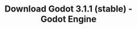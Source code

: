 ---
# Generated by /tools/generators/src/download_archive_generator !!! do not edit by hand !!!
title: 'Download Godot 3.1.1 (stable) - Godot Engine'
type: 'download/archive'
name: '3.1.1'
flavor: 'stable'
release_date: '2019-04-27T03:00:00-00:00'
release_notes: 'article/maintenance-release-godot-3-1-1/'
primaryPlatforms:
  - 'android.apk'
  - 'macos.universal'
  - 'windows.64'
  - 'linux_server.headless.64'
  - 'web'
  - 'templates'
links:
  android.apk:
    name: 'android.apk'
    title: 'Android'
    caption: 'APK Universal (ARM64 + ARMv7 + x86_64 + x86)'
    tags:
      - 'APK download'
      - 'ARM64/v7'
      - 'x86 (64 & 32 bit)'
    hosts:
      github_builds:
        regular: 'https://github.com/godotengine/godot-builds/releases/download/3.1.1-stable/Godot_v3.1.1-stable_android_editor.apk'
        mono: '#'
      github:
        regular: 'https://github.com/godotengine/godot/releases/download/3.1.1-stable/Godot_v3.1.1-stable_android_editor.apk'
        mono: '#'
  macos.universal:
    name: 'macos.universal'
    title: 'macOS'
    caption: 'Universal (x86_64 + Silício da Apple)'
    tags:
      - 'Intel/Apple Silicon'
      - '64 bit'
    hosts:
      github_builds:
        regular: 'https://github.com/godotengine/godot-builds/releases/download/3.1.1-stable/Godot_v3.1.1-stable_osx.universal.zip'
        mono: 'https://github.com/godotengine/godot-builds/releases/download/3.1.1-stable/Godot_v3.1.1-stable_mono_osx.universal.zip'
      github:
        regular: 'https://github.com/godotengine/godot/releases/download/3.1.1-stable/Godot_v3.1.1-stable_osx.universal.zip'
        mono: 'https://github.com/godotengine/godot/releases/download/3.1.1-stable/Godot_v3.1.1-stable_mono_osx.universal.zip'
  windows.64:
    name: 'windows.64'
    title: 'Windows'
    caption: 'Padrão (x86_64)'
    tags:
      - '64 bit'
    hosts:
      github_builds:
        regular: 'https://github.com/godotengine/godot-builds/releases/download/3.1.1-stable/Godot_v3.1.1-stable_win64.exe.zip'
        mono: 'https://github.com/godotengine/godot-builds/releases/download/3.1.1-stable/Godot_v3.1.1-stable_mono_win64.zip'
      github:
        regular: 'https://github.com/godotengine/godot/releases/download/3.1.1-stable/Godot_v3.1.1-stable_win64.exe.zip'
        mono: 'https://github.com/godotengine/godot/releases/download/3.1.1-stable/Godot_v3.1.1-stable_mono_win64.zip'
  linux_server.headless.64:
    name: 'linux_server.headless.64'
    title: 'Linux Server'
    caption: 'Headless (x86_64)'
    tags:
      - '64 bit'
      - 'Headless'
    hosts:
      github_builds:
        regular: 'https://github.com/godotengine/godot-builds/releases/download/3.1.1-stable/Godot_v3.1.1-stable_linux_headless.64.zip'
        mono: 'https://github.com/godotengine/godot-builds/releases/download/3.1.1-stable/Godot_v3.1.1-stable_mono_linux_headless_64.zip'
      github:
        regular: 'https://github.com/godotengine/godot/releases/download/3.1.1-stable/Godot_v3.1.1-stable_linux_headless.64.zip'
        mono: 'https://github.com/godotengine/godot/releases/download/3.1.1-stable/Godot_v3.1.1-stable_mono_linux_headless_64.zip'
  web:
    name: 'web'
    title: 'Editor Web'
    caption: ''
    tags:
      - 'Self-hosted'
      - 'Cross-platform'
    hosts:
      github_builds:
        regular: 'https://github.com/godotengine/godot-builds/releases/download/3.1.1-stable/Godot_v3.1.1-stable_web_editor.zip'
        mono: '#'
      github:
        regular: 'https://github.com/godotengine/godot/releases/download/3.1.1-stable/Godot_v3.1.1-stable_web_editor.zip'
        mono: '#'
  linux.64:
    name: 'linux.64'
    title: 'Linux'
    caption: 'Padrão (x86_64)'
    tags:
      - '64 bit'
    hosts:
      github_builds:
        regular: 'https://github.com/godotengine/godot-builds/releases/download/3.1.1-stable/Godot_v3.1.1-stable_x11.64.zip'
        mono: 'https://github.com/godotengine/godot-builds/releases/download/3.1.1-stable/Godot_v3.1.1-stable_mono_x11_64.zip'
      github:
        regular: 'https://github.com/godotengine/godot/releases/download/3.1.1-stable/Godot_v3.1.1-stable_x11.64.zip'
        mono: 'https://github.com/godotengine/godot/releases/download/3.1.1-stable/Godot_v3.1.1-stable_mono_x11_64.zip'
  linux.32:
    name: 'linux.32'
    title: 'Linux'
    caption: 'Padrão (x86)'
    tags:
      - '32 bit'
    hosts:
      github_builds:
        regular: 'https://github.com/godotengine/godot-builds/releases/download/3.1.1-stable/Godot_v3.1.1-stable_x11.32.zip'
        mono: 'https://github.com/godotengine/godot-builds/releases/download/3.1.1-stable/Godot_v3.1.1-stable_mono_x11_32.zip'
      github:
        regular: 'https://github.com/godotengine/godot/releases/download/3.1.1-stable/Godot_v3.1.1-stable_x11.32.zip'
        mono: 'https://github.com/godotengine/godot/releases/download/3.1.1-stable/Godot_v3.1.1-stable_mono_x11_32.zip'
  windows.32:
    name: 'windows.32'
    title: 'Windows'
    caption: 'Padrão (x86)'
    tags:
      - '32 bit'
    hosts:
      github_builds:
        regular: 'https://github.com/godotengine/godot-builds/releases/download/3.1.1-stable/Godot_v3.1.1-stable_win32.exe.zip'
        mono: 'https://github.com/godotengine/godot-builds/releases/download/3.1.1-stable/Godot_v3.1.1-stable_mono_win32.zip'
      github:
        regular: 'https://github.com/godotengine/godot/releases/download/3.1.1-stable/Godot_v3.1.1-stable_win32.exe.zip'
        mono: 'https://github.com/godotengine/godot/releases/download/3.1.1-stable/Godot_v3.1.1-stable_mono_win32.zip'
  linux_server.64:
    name: 'linux_server.64'
    title: 'Servidor Linux'
    caption: 'Padrão (x86_64)'
    tags:
      - '64 bit'
    hosts:
      github_builds:
        regular: 'https://github.com/godotengine/godot-builds/releases/download/3.1.1-stable/Godot_v3.1.1-stable_linux_server.64.zip'
        mono: 'https://github.com/godotengine/godot-builds/releases/download/3.1.1-stable/Godot_v3.1.1-stable_mono_linux_server_64.zip'
      github:
        regular: 'https://github.com/godotengine/godot/releases/download/3.1.1-stable/Godot_v3.1.1-stable_linux_server.64.zip'
        mono: 'https://github.com/godotengine/godot/releases/download/3.1.1-stable/Godot_v3.1.1-stable_mono_linux_server_64.zip'
  aar_library:
    name: 'aar_library'
    title: 'Biblioteca de AAR'
    caption: ''
    tags:
      - 'Android plugins'
      - 'Java'
      - 'Kotlin'
    hosts:
      github_builds:
        regular: 'https://github.com/godotengine/godot-builds/releases/download/3.1.1-stable/godot-lib.3.1.1.stable.release.aar'
        mono: 'https://github.com/godotengine/godot-builds/releases/download/3.1.1-stable/godot-lib.3.1.1.stable.mono.release.aar'
      github:
        regular: 'https://github.com/godotengine/godot/releases/download/3.1.1-stable/godot-lib.3.1.1.stable.release.aar'
        mono: 'https://github.com/godotengine/godot/releases/download/3.1.1-stable/godot-lib.3.1.1.stable.mono.release.aar'
  templates:
    name: 'templates'
    title: 'Modelos de exportação'
    caption: ''
    tags:
      - 'Utilizado para exportar os seus jogos para todas as plataformas suportadas'
    hosts:
      github_builds:
        regular: 'https://github.com/godotengine/godot-builds/releases/download/3.1.1-stable/Godot_v3.1.1-stable_export_templates.tpz'
        mono: 'https://github.com/godotengine/godot-builds/releases/download/3.1.1-stable/Godot_v3.1.1-stable_mono_export_templates.tpz'
      github:
        regular: 'https://github.com/godotengine/godot/releases/download/3.1.1-stable/Godot_v3.1.1-stable_export_templates.tpz'
        mono: 'https://github.com/godotengine/godot/releases/download/3.1.1-stable/Godot_v3.1.1-stable_mono_export_templates.tpz'
---